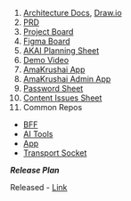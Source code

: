 1. [Architecture Docs](https://github.com/AmakrushAI/docs), [Draw.io](https://app.diagrams.net/#G1K0xZ0Xqh4ucGswbhUwTwDsr8E4OEiAYv)
2. [PRD](https://docs.google.com/document/d/1P0GUQh8N_plsMekLbiszqa6L2EoTkuWjrEU8GVtJqCA/edit#heading=h.v3xedz9xq8nq)
3. [Project Board](https://github.com/orgs/AmakrushAI/projects/1)
4. [Figma Board](https://www.figma.com/file/ZwFg8Dy2LkPIG2xwwuK0qH/AmaKrushi-AI?node-id=0-1&t=Ehjw9RUnT8yb3esu-0)
5. [AKAI Planning Sheet](https://docs.google.com/spreadsheets/d/1C-AsJ-WcYww2avlTblhBEbgiDGw9RyQmQSfCsVEvLJs/edit#gid=1863624664)
6. [Demo Video](https://www.linkedin.com/posts/uvijay_samagrax-chatgpt-bhashini-activity-7048989932345778176-ek42?utm_source=share&utm_medium=member_desktop)
7. [AmaKrushai App](https://app-amakrushi.vercel.app/)
8. [AmaKrushai Admin App](https://admin-console-two.vercel.app/#/login)
9. [Password Sheet](https://docs.google.com/spreadsheets/d/1Fdm74h1TT684gDfyUX-PEKpDmaEUuCLv0HQDvccsHR8/edit#gid=0)
10. [Content Issues Sheet](https://docs.google.com/spreadsheets/d/1d17vUmvoHme6GdbDjkD-tNiFwMrJAHGUATkXZRRGCiQ/edit#gid=0)
11. Common Repos
  - [BFF](https://github.com/AmakrushAI/bff)
  - [AI Tools](https://github.com/Samagra-Development/ai-tools)
  - [App](https://github.com/AmakrushAI/app)
  - [Transport Socket](https://github.com/samagra-comms/transport-socket/tree/akai)

***Release Plan***

Released -  [Link](https://amakrushai.samagra.io/)

